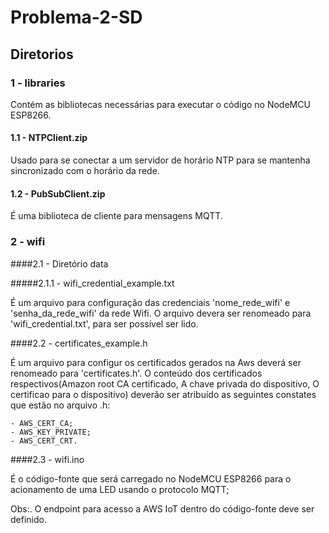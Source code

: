 # Problema-2-SD

## Diretorios
### 1 - libraries

Contém as bibliotecas necessárias para executar o código no NodeMCU ESP8266.

#### 1.1 - NTPClient.zip
	
Usado para se conectar a um servidor de horário NTP para se mantenha sincronizado com o horário da rede.

#### 1.2 - PubSubClient.zip
É uma biblioteca de cliente para mensagens MQTT.

### 2 - wifi 

####2.1 - Diretório data

#####2.1.1 - wifi_credential_example.txt

É um arquivo para configuração das credenciais 'nome_rede_wifi' e 'senha_da_rede_wifi' da rede Wifi. O arquivo devera ser renomeado para 'wifi_credential.txt', para ser possível ser lido.

####2.2 - certificates_example.h

É um arquivo para configur os certificados gerados na Aws deverá ser renomeado para 'certificates.h'. O conteúdo dos certificados respectivos(Amazon root CA certificado, A chave privada do dispositivo, O certificao para o dispositivo) deverão ser atribuído as seguintes constates que estão no arquivo .h:
	
	- AWS_CERT_CA;
	- AWS_KEY_PRIVATE;
	- AWS_CERT_CRT.

####2.3 - wifi.ino

É o código-fonte que será carregado no NodeMCU ESP8266 para o acionamento de uma LED usando o protocolo MQTT;

Obs:. O endpoint para acesso a AWS IoT dentro do código-fonte deve ser definido. 

